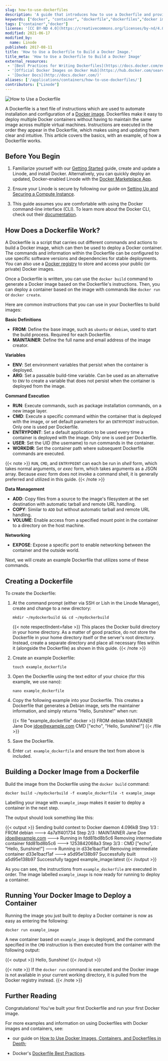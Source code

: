 ```yaml
---
slug: how-to-use-dockerfiles
description: 'A guide that introduces how to use a Dockerfile and provides examples on how to use it to build and run a Docker image on your Linode.'
keywords: ["docker", "container", "dockerfile","dockerfiles","docker image","docker images"]
tags: ["container","docker"]
license: '[CC BY-ND 4.0](https://creativecommons.org/licenses/by-nd/4.0)'
modified: 2021-06-17
modified_by:
  name: Linode
published: 2017-08-11
title: 'How to Use a Dockerfile to Build a Docker Image.'
title_meta: 'How to Use a Dockerfile to Build a Docker Image'
external_resources:
 - '[Best Practices for Writing Dockerfiles](https://docs.docker.com/engine/userguide/eng-image/dockerfile_best-practices)'
 - '[Official Docker Images on Docker Hub](https://hub.docker.com/search?q=&type=image&image_filter=official&page=1)'
 - '[Docker Docs](http://docs.docker.com/)'
aliases: ['/applications/containers/how-to-use-dockerfiles/']
contributors: ["Linode"]
---
```

![How to Use a Dockerfile](how-to-use-dockerfile.png "How to Use a Dockerfile")

A Dockerfile is a text file of instructions which are used to automate installation and configuration of a [Docker image](/docs/guides/introduction-to-docker/#docker-images). Dockerfiles make it easy to deploy multiple Docker containers without having to maintain the same image across multiple virtual machines. Instructions are executed in the order they appear in the Dockerfile, which makes using and updating them clear and intuitive. This article covers the basics, with an example, of how a Dockerfile works.

## Before You Begin

1.  Familiarize yourself with our [Getting Started](/docs/products/platform/get-started/) guide, create and update a Linode, and install Docker. Alternatively, you can quickly deploy an updated, Docker-enabled Linode with the [Docker Marketplace App](https://www.linode.com/marketplace/apps/linode/docker/).

2.  Ensure your Linode is secure by following our guide on [Setting Up and Securing a Compute Instance](/docs/products/compute/compute-instances/guides/set-up-and-secure/).

3.  This guide assumes you are comfortable with using the Docker command-line interface (CLI). To learn more about the Docker CLI, check out their [documentation](https://docs.docker.com/engine/reference/commandline/cli/).

## How Does a Dockerfile Work?

A Dockerfile is a script that carries out different commands and actions to build a Docker image, which can then be used to deploy a Docker container. The commands and information within the Dockerfile can be configured to use specific software versions and dependencies for stable deployments. You can also use a [Docker registry](https://docs.docker.com/registry/) to store and access your public (or private) Docker images.

Once a Dockerfile is written, you can use the `docker build` command to generate a Docker image based on the Dockerfile's instructions. Then, you can deploy a container based on the image with commands like `docker run` or `docker create`.

Here are common instructions that you can use in your Dockerfiles to build images:

**Basic Definitions**

- **FROM**: Define the base image, such as `ubuntu` or `debian`, used to start the build process. Required for each Dockerfile.
- **MAINTAINER**: Define the full name and email address of the image creator.

**Variables**

- **ENV**: Set environment variables that persist when the container is deployed.
- **ARG**: Set a passable build-time variable. Can be used as an alternative to `ENV` to create a variable that does not persist when the container is deployed from the image.

**Command Execution**

- **RUN**: Execute commands, such as package installation commands, on a new image layer.
- **CMD**: Execute a specific command within the container that is deployed with the image, or set default parameters for an `ENTRYPOINT` instruction. Only one is used per Dockerfile.
- **ENTRYPOINT**: Set a default application to be used every time a container is deployed with the image. Only one is used per Dockerfile.
- **USER**: Set the UID (the username) to run commands in the container.
- **WORKDIR**: Set the container path where subsequent Dockerfile commands are executed.

{{< note >}}
`RUN`, `CMD`, and `ENTRYPOINT` can each be run in *shell* form, which takes normal arguments, or *exec* form, which takes arguments as a JSON array. Because *exec* form does not invoke a command shell, it is generally preferred and utilized in this guide.
{{< /note >}}

**Data Management**

- **ADD**: Copy files from a source to the image's filesystem at the set destination with automatic tarball and remote URL handling.
- **COPY**: Similar to `ADD` but without automatic tarball and remote URL handling.
- **VOLUME**: Enable access from a specified mount point in the container to a directory on the host machine.

**Networking**

- **EXPOSE**: Expose a specific port to enable networking between the container and the outside world.

Next, we will create an example Dockerfile that utilizes some of these commands.

## Creating a Dockerfile

To create the Dockerfile:

1.  At the command prompt (either via SSH or Lish in the Linode Manager), create and change to a new directory:

        mkdir ~/mydockerbuild && cd ~/mydockerbuild

    {{< note respectIndent=false >}}
This places the Docker build directory in your home directory. As a matter of good practice, do not store the Dockerfile in your home directory itself or the server's root directory. Instead, create a separate directory and place all necessary files within it (alongside the Dockerfile) as shown in this guide.
{{< /note >}}

2.  Create an example Dockerfile:

        touch example_dockerfile

3.  Open the Dockerfile using the text editor of your choice (for this example, we use nano):

        nano example_dockerfile

4.  Copy the following example into your Dockerfile. This creates a Dockerfile that generates a Debian image, sets the maintainer information, and simply returns "Hello, Sunshine!" when run:

    {{< file "example_dockerfile" docker >}}
FROM debian
MAINTAINER Jane Doe jdoe@example.com
CMD ["echo", "Hello, Sunshine!"]
{{< /file >}}

5.  Save the Dockerfile.

6.  Enter `cat example_dockerfile` and ensure the text from above is included.

## Building a Docker Image from a Dockerfile

Build the image from the Dockerfile using the `docker build` command:

    docker build ~/mydockerbuild -f example_dockerfile -t example_image

Labelling your image with `example_image` makes it easier to deploy a container in the next step.

The output should look something like this:

{{< output >}}
Sending build context to Docker daemon  4.096kB
Step 1/3 : FROM debian
 ---> 4a7a1f401734
Step 2/3 : MAINTAINER Jane Doe jdoe@example.com
 ---> Running in fdd81bd8b5c6
Removing intermediate container fdd81bd8b5c6
 ---> 1253842068a3
Step 3/3 : CMD ["echo", "Hello, Sunshine!"]
 ---> Running in d33e1bacf1af
Removing intermediate container d33e1bacf1af
 ---> a5d95e138b97
Successfully built a5d95e138b97
Successfully tagged example_image:latest
{{< /output >}}

As you can see, the instructions from `example_dockerfile` are executed in order. The image labelled `example_image` is now ready for running to deploy a container.

## Running Your Docker Image to Deploy a Container

Running the image you just built to deploy a Docker container is now as easy as entering the following:

    docker run example_image

A new container based on `example_image` is deployed, and the command specified in the `CMD` instruction is then executed from the container with the following output:

{{< output >}}
Hello, Sunshine!
{{< /output >}}

{{< note >}}
If the `docker run` command is executed and the Docker image is not available in your current working directory, it is pulled from the Docker registry instead.
{{< /note >}}

## Further Reading

Congratulations! You've built your first Dockerfile and run your first Docker image.

For more examples and information on using Dockerfiles with Docker images and containers, see:

-   our guide on [How to Use Docker Images, Containers, and Dockerfiles in Depth](/docs/guides/docker-images-containers-and-dockerfiles-in-depth);

-   Docker's [Dockerfile Best Practices](https://docs.docker.com/engine/userguide/eng-image/dockerfile_best-practices/).
